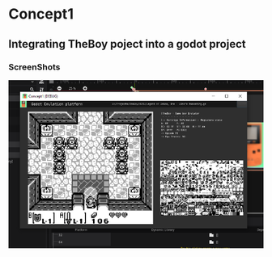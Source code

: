 # Concept1
Integrating TheBoy poject into a godot project
---
### ScreenShots
![Final export Image](ptr/TheBoy%20on%20Godot%20project.PNG)